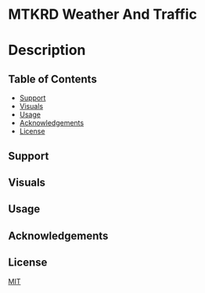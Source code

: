 # MTKRD Weather And Traffic

# Description

<!-- make sure to add link to the deployed site -->

## Table of Contents

- [Support](#support)
- [Visuals](#visuals)
- [Usage](#usage)
- [Acknowledgements](#acknowledgements)
- [License](#license)

## Support


## Visuals
<!-- ![Screenshot](link to SS / path) -->


## Usage


## Acknowledgements 


## License

[MIT](https://choosealicense.com/licenses/mit/) 
